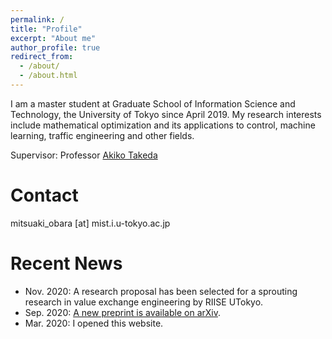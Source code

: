 ```yaml
---
permalink: /
title: "Profile"
excerpt: "About me"
author_profile: true
redirect_from: 
  - /about/
  - /about.html
---
```


I am a master student at Graduate School of Information Science and Technology, the University of Tokyo since April 2019. My research interests include mathematical optimization and its applications to control, machine learning, traffic engineering and other fields.

Supervisor: Professor [Akiko Takeda](https://www.or.mist.i.u-tokyo.ac.jp/takeda/index-e.html)

Contact
========
mitsuaki_obara [at] mist.i.u-tokyo.ac.jp

Recent News
========
- Nov. 2020: A research proposal has been selected for a sprouting research in value exchange engineering by RIISE UTokyo.
- Sep. 2020: [A new preprint is available on arXiv](https://arxiv.org/abs/2009.07153).
- Mar. 2020: I opened this website.

